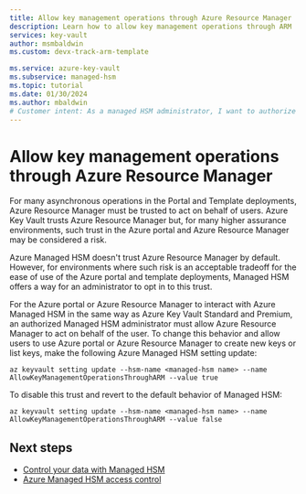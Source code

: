 ```yaml
---
title: Allow key management operations through Azure Resource Manager
description: Learn how to allow key management operations through ARM
services: key-vault
author: msmbaldwin
ms.custom: devx-track-arm-template

ms.service: azure-key-vault
ms.subservice: managed-hsm
ms.topic: tutorial
ms.date: 01/30/2024
ms.author: mbaldwin
# Customer intent: As a managed HSM administrator, I want to authorize Azure Resource Manager to perform key management operations via Azure Managed HSM
---
```


# Allow key management operations through Azure Resource Manager

For many asynchronous operations in the Portal and Template deployments, Azure Resource Manager must be trusted to act on behalf of users. Azure Key Vault trusts Azure Resource Manager but, for many higher assurance environments, such trust in the Azure portal and Azure Resource Manager may be considered a risk.

Azure Managed HSM doesn't trust Azure Resource Manager by default. However, for environments where such risk is an acceptable tradeoff for the ease of use of the Azure portal and template deployments, Managed HSM offers a way for an administrator to opt in to this trust.

For the Azure portal or Azure Resource Manager to interact with Azure Managed HSM in the same way as Azure Key Vault Standard and Premium, an authorized Managed HSM administrator must allow Azure Resource Manager to act on behalf of the user. To change this behavior and allow users to use Azure portal or Azure Resource Manager to create new keys or list keys, make the following Azure Managed HSM setting update:

```azurecli-interactive
az keyvault setting update --hsm-name <managed-hsm name> --name AllowKeyManagementOperationsThroughARM --value true 
```

To disable this trust and revert to the default behavior of Managed HSM:

```azurecli-interactive
az keyvault setting update --hsm-name <managed-hsm name> --name AllowKeyManagementOperationsThroughARM --value false 
```

## Next steps

- [Control your data with Managed HSM](mhsm-control-data.md)
- [Azure Managed HSM access control](access-control.md)
